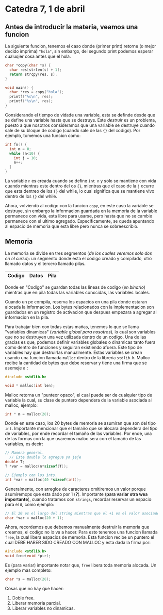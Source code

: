 # Catedra 7, 1 de abril

## Antes de introducir la materia, veamos una funcion

La siguiente funcion, tenemos el caso donde (primer print) retorne (o mejor decido imprima) `"hola"`, sin embargo, del segundo print podemos esperar cualuqier cosa antes que el hola.

``` c
char *copy(char *s) {
  char res[strlen(s) + 1];
  return strcpy(res, s);
}

void main() {
  char *res = copy("hola");
  printf("%s\n", res);
  printf("%s\n", res);
}
```

Considerando el tiempo de vidade una variable, esta se definde desde que se define una variable hasta que se destruye. Este *destruir* es un problema, puesto a que nosotros consideramos que una variable se destruye cuando sale de su bloque de codigo (cuando sale de las `{}` del codigo). Por ejemplo, tomemos una funcion como:

``` c
int fn() {
  int n = 0;
  while (n<10) {
    int j = 10;
    n++;
  }
}
```

La variable `n` es creada cuando se define `int n` y solo se mantiene con vida cuando mientras este dentro del os `{}`, mientras que el caso de la `j` ocurre que esta dentreo de los `{}` del while, lo cual significa que se mantiene  vivo dentro de los `{}` del while.

Ahora, volviendo al codigo con la funcion `copy`, en este caso la variable se destruye, sin embargo la informacion guardada en la memoria de la variable permanece con vida, esta libre para usarse, pero hasta que no se cambie permanece con el ultimo agregado. Especificamente, se queda apuntando al espacio de memoria que esta libre pero nunca se sobreescribio.

## Memoria

La memoria se divide en tres segmentos (*de los cuales veremos solo dos en el curso*): un segmento donde esta el codigo creado y compilado, otro llamado datos y el tercero llamado pilas.

| Codigo | Datos | Pila |
|-|-|-|

Donde en "Codigo" se guardan todas las lineas de codigo (*en binario*) mientras que en pila todas las variables conocidas, las variables locales.

Cuando un pc compila, reserva los espacios en una pila donde estaran alocada la informacion. Los bytes relacionados con la implementacion son guardados en un registro de activacion que despues empezara a agregar al informacion en la pila.

Para trabajar bien con todas estas mañas, tenemos lo que se llama "variables dinamicas" (*variable global para nosotros*), lo cual son variables que no se destruyen una vez utilizada dentro de un codigo. Una de las gracias es que, podemos definir variables globales o dinamicas tanto fuera como dentro de funciones y seguiran existiendo afuera. Este tipo de variables hay que destruirlas manualmente. Estas variables se crean usando una funcion llamada `malloc` dentro de la libreria `stdlib.h`. Malloc recibe la cantidad de bytes que debe reservar y tiene una firma que se asemeje a :

``` c
#include <stdlib.h>

void * malloc(int len);
```

Malloc retorna un "punteor opaco", el cual puede ser de cualquier tipo de variable la cual, su clase de puntero dependera de la variable asociada al malloc, ejemplo:

``` c
int * n = malloc(20);
```

Donde en este caso, los 20 bytes de memoria se asumiran que son del tipo `int`. Importante mencionar que el tamaño que se alocara dependera del tipo de variables, por ende recordar el tamaño de las variables. Por ende, una de las formas con la que usaremos maloc sera con el tamaño de las variables, es decir:

``` c
// Manera general.
  // Este double lo agregue yo jeje
double T;
T *var = malloc(n*sizeof(T));

// Ejemplo con los ints.
int *var = malloc(40 *sizeof(int));
```

Generalmente, con arreglos de caracteres omitiremos un valor porque asumiremops que esta dado por 1 (**?**). Importante (**para variar otra wea importante**), cuando tratamos con `strings`, recordar reservar un espacio para el `0`, como ejemplo:

``` c
// El 20 es el largo del string mientras que el +1 es el valor asociado al 0.
char *var = malloc(20 + 1);
```

Ahora, recordemos que debemos manualmente destruir la memoria que creamos, el codigo no lo va a hacer. Para esto tenemos una funcion llamada `free`, la cual libera espacios de memoria. Esta funcion recibe un puntero el cual DEBE HABER SIDO CREADO CON MALLOC y esta dada la firma por:

``` c
#include <stdlib.h>
void free(void *ptr);
```

Es (para variar) importante notar que, `free` libera toda memoria alocada. Un ejemplo mas completo:

``` c
char *s = malloc(20);
```

Cosas que no hay que hacer:

1. Doble free.
2. Liberar memoria parcial.
3. Liberar variables no dinamicas.

